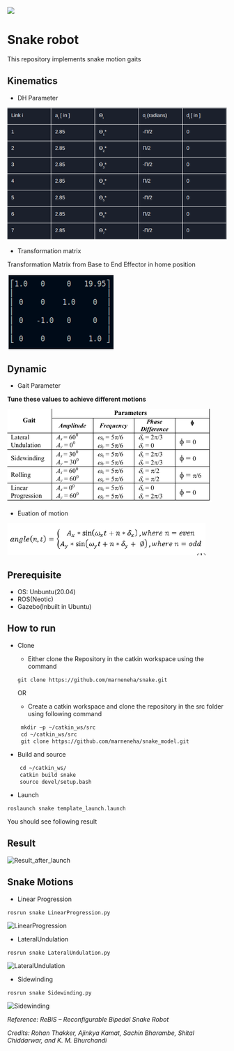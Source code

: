 ![](https://github.com/marneneha/snake/actions/workflows/python-package.yml/badge.svg)
# Snake robot
This repository implements snake motion gaits



## Kinematics
- DH Parameter

![DH_Parameter](https://github.com/marneneha/snake/blob/master/ResultImages/DH_Parameter_snake.png)
- Transformation matrix

Transformation Matrix from Base to End Effector in home position

![Transformation Matrix](https://github.com/marneneha/snake/blob/master/ResultImages/Transformation_Matrix.png)




## Dynamic
- Gait Parameter

**Tune these values to achieve different motions**

![Gait_snake_image](https://github.com/marneneha/snake/blob/master/ResultImages/Gait.png)
- Euation of motion

![Euation of motion](https://github.com/marneneha/snake/blob/master/ResultImages/Equation_Information.png)




## Prerequisite
- OS: Unbuntu(20.04)
- ROS(Neotic)
- Gazebo(Inbuilt in Ubuntu)

## How to run
- Clone
   - Either clone the Repository in the catkin workspace using the command
   ```
   git clone https://github.com/marneneha/snake.git
   ```
   OR
   - Create a catkin workspace and clone the repository in the src folder using following command
   
   ``` 
    mkdir –p ~/catkin_ws/src
    cd ~/catkin_ws/src
    git clone https://github.com/marneneha/snake_model.git
    ```
- Build and source
```
    cd ~/catkin_ws/
    catkin build snake
    source devel/setup.bash    
```
- Launch
```
roslaunch snake template_launch.launch
```
You should see following result
## Result
![Result_after_launch](https://github.com/marneneha/snake/blob/master/ResultImages/Result_launch%20_of_snake_model_repo.png)
## Snake Motions
- Linear Progression
```
rosrun snake LinearProgression.py
```

![LinearProgression](https://github.com/marneneha/snake/blob/master/ResultImages/LinearPropagation.gif)

- LateralUndulation
```
rosrun snake LateralUndulation.py
``` 

![LateralUndulation](https://github.com/marneneha/snake/blob/master/ResultImages/LateralUndualtion.gif)

- Sidewinding
```
rosrun snake Sidewinding.py
```

![Sidewinding](https://github.com/marneneha/snake/blob/master/ResultImages/SideWinding.gif)

*Reference: ReBiS – Reconfigurable Bipedal Snake Robot*

*Credits: Rohan Thakker, Ajinkya Kamat, Sachin Bharambe, Shital Chiddarwar, and K. M. Bhurchandi*
